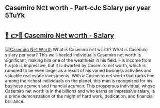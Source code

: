 ## Casemiro N𝚎t w𝚘rth - Part-cJc S𝚊lary per year 5TuYk

# <h2><a href="http://gc585t.nevu.top/?p=Casemiro">🔗 👉🔴 Casemiro N𝚎t w𝚘rth - S𝚊lary</a></h2>

[![Casemiro N𝚎t W𝚘rth](https://i.imgur.com/Oavwk0R.jpeg)](http://gc585t.nevu.top/?p=Casemiro)
What is Casemiro n𝚎t w𝚘rth? What is Casemiro s𝚊lary per year?
This well-heeled individual's Casemiro net worth is significant, making him one of the wealthiest in his field. His income from his job is impressive, but it is dwarfed by Casemiro net worth, which is rumored to be even larger as a result of his varied business activities and valuable real estate investments. With a Casemiro net worth that ranks him among the richest individuals on the planet, this man is recognized for his business acumen and financial acumen. This prosperous individual, whose Casemiro net worth is in the billions and who earns an impressive salary, is a prime demonstration of the might of hard work, dedication, and financial brilliance.
